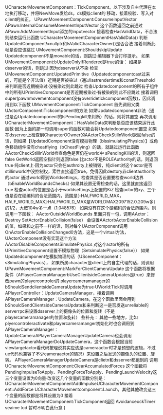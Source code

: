 

UCharacterMovementComponent：TickComponent。以下涉及自主代理在本地执行移动，并将NewMove发给ds，ds模拟client的 移动，接着校验、写入对client的纠正。
    UPawnMovementComponent:ConsumelnputVector
    	APawn:lnternalConsumeMovementlnputVector
    	这个函数返回之前通过APawn:AddMovementlnput添加的inputvector
    接着检查HasValidData，不合法则结束运行此函数
    UCharacterMovementComponentHasValidData()
    	判断UpdatedComponent!=nullptr和lsValidCharacterOwner()是否合法
   接着判断此帧是否应该跳过
   UMovementComponent:ShouldskipUpdate
       Updatedcomponent不是movable的话，则跳过·编辑器下会打印提示。
       如果UMovementComponent:bUpdateOnlylfRendered是true的话：
         如果是dsserver的话，则跳过·因为dsserver从不染
    	 检查UMovementComponent:UpdatedPrimitive（Updatedcomponentcast过来的，可能是个非法值）近期是否被染过（通过lastrendertime和constThreshold来判断是否近期被染过·没被染过则此跳过
         检查Updatedcomponent的所有子组件中的所有UPrimitiveComponent是否近期被染过·有被染的则此不应跳过
    接着调用super(pawnmovementcomponent没有overridetickcomponent函数)，因此调用到以下函数
    UMovementComponent:TickComponent
      首先调用父类UActorComponent:Tickcomponent的方法
     如果Updatedcomponent非法（通过是否Updatedcomponent的lsPendingkill来判断）的话，则将其置空
     再次调用UCharacterMovementComponent：HasValidData来判断是否应该结束运行此函数·因为上面的那一句调用super的函数可能会将Updatedcomponent置空
     如果在dsserver上检查到CharacterOOwner的AActorCheckStillnWorld返回false的话，则如果【UpdatedComponent没有模拟物理（blssimulatingPhysics）】或角色移动组件没有cheatflying（bCheatFlying）的话，就跳过运行此函数
AActorCheckStilllnWorld检查角色是否仍在world中
sPendingKill的话，则返回false
GetWorld返回空指针则返回false
比actor不是ROLEAuthority的话，则返回true·纯client上·因为actor只会在authroity上被销毁，纯client对这个actor是否
stillinworld中没控制权，索性直接返回true，免得因此destory非clientauthority的actor
通过world得到Worldsettings，检查其是否设置要检查world边界（bEnableWorldBoundsChecks）·如果其设置无需检查的话，这里就直接返回true
检查actor的位置是否小于worldsettings上配置的KiZ
检查actor的xy、三个值是否在硬编码的合法范围内，范围是[-HALFWORLD_MAX，HALF_WORLD_MAX]·HALFWORLD_MAX是WORLDMAX2097152.0.209w多）的1/2，大概104w多一点（1.048576）
如果没有在这个硬编码的合法范围内，则调用一下函数：
AActorOutsideWorldBounds
里面只有一句，调用AActor：Destroy
SetActorEnableCollision(false）
会设置AActorbActorEnableCollision的值，如果和之前不一样的话，则对每个UActorComponent调用
OnActorEnableCollisionChanged0方法，这是一个virtual方法，UActorComponent没有实现这个方法
AActorDisableComponentsSimulatePhysics
对这个actor的所有UPrimitiveComponent设置不模拟物理（SetsimulatePhysics(false））
如果Updatedcomponent在模拟物理的话（USceneComponent：sSimulatingPhysics），
如果所属character是client上的自主代理的话，则调用UPawnMovementComponent:MarkForClientCameraUpdate
这个函数将根据条件（APlayerCameraManagerbUseClientsideCameraUpdates是true）来修改pawn的playercontroler的
playercameramanager的bShouldSendclientsideCameraUpdate为true·UWorld:Tick时调用
APlayerController：UpdateCameraManager，接着调用APlayerCameraManager：UpdateCamera，在这个函数里面会用到
bShouldSendClientsideCameraUpdate和来判断这一是否发送unreliable的serverrpc来设置dsserver上的摄像头的位置和旋转（不是playercameramanager的位置和旋转）
                                                         些补充：
其他一些地方，比如plyercontroleractivate和playercameramanger初始化时也会调用到APlayerCameraManager：UpdateCameraAPlayerCameraManagerUpdateCamera也会调用APlayerCameraManagerDoUpdateCamera，这个函数会根据当前
viewtargetactor看代码按理说其实应该是cameraactor时才是预想的逻辑，不过ue代码也兼容了不少cameraactor的情况）来设置之后发送的摄像头的位置、旋转。
APlayerCameraManagerUpdateCamera是clietn和dsserver都跑到的
调用UCharacterMovementComponent:ClearAccumulatedForces
这个函数将PendinglmpulseToApply、PendingForceToApply、PendingLaunchVelocity这三个变量设置为0向量·改变这几个变量的函数分别是：UCharacterMovementComponentAddlmpulseUCharacterMovementComponent::AddForce
UCharacterMovementcomponent:Launch，其他其他改变这三个变量的函数都是将其设置为0
接着UCharacterMovementComponent:TickComponent返回
AvoidanceockTimer seaime   tod 暂时不明白此行意
}
